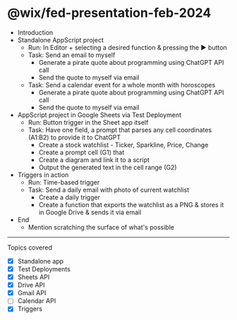 # @wix/fed-presentation-feb-2024

- Introduction
- Standalone AppScript project
  - Run: In Editor + selecting a desired function & pressing the ▶️ button
  - Task: Send an email to myself
    - Generate a pirate quote about programming using ChatGPT API call
    - Send the quote to myself via email
  - Task: Send a calendar event for a whole month with horoscopes
    - Generate a pirate quote about programming using ChatGPT API call
    - Send the quote to myself via email
- AppScript project in Google Sheets via Test Deployment
  - Run: Button trigger in the Sheet app itself
  - Task: Have one field, a prompt that parses any cell coordinates (A1:B2) to provide it to ChatGPT
    - Create a stock watchlist - Ticker, Sparkline, Price, Change
    - Create a prompt cell (G1) that
    - Create a diagram and link it to a script
    - Output the generated text in the cell range (G2)
- Triggers in action
  - Run: Time-based trigger
  - Task: Send a daily email with photo of current watchlist
    - Create a daily trigger
    - Create a function that exports the watchlist as a PNG & stores it in Google Drive & sends it via email
- End
  - Mention scratching the surface of what's possible

---

Topics covered

- [x] Standalone app
- [x] Test Deployments
- [x] Sheets API
- [x] Drive API
- [x] Gmail API
- [ ] Calendar API
- [x] Triggers
